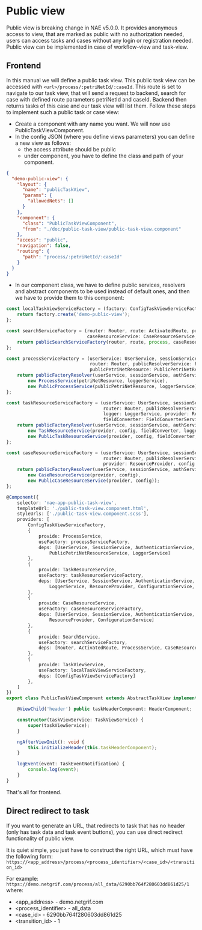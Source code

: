 # Public view

Public view is breaking change in NAE v5.0.0. It provides anonymous access to view, that are marked as public with no
authorization needed, users can access tasks and cases without any login or registration needed. Public view can be
implemented in case of workflow-view and task-view.

## Frontend

In this manual we will define a public task view. This public task view can be accessed with
`<url>/process/:petriNetId/:caseId`. This route is set to navigate to our task view, that will send a request to
backend, search for case with defined route parameters petriNetId and caseId. Backend then returns tasks of this case
and our task view will list them. Follow these steps to implement such a public task or case view:

- Create a component with any name you want. We will now use PublicTaskViewComponent.
- In the config JSON (where you define views parameters) you can define a new view as follows:
    - the access attribute should be public
    - under component, you have to define the class and path of your component.

```json
{
  "demo-public-view": {
    "layout": {
      "name": "publicTaskView",
      "params": {
        "allowedNets": []
      }
    },
    "component": {
      "class": "PublicTaskViewComponent",
      "from": "./doc/public-task-view/public-task-view.component"
    },
    "access": "public",
    "navigation": false,
    "routing": {
      "path": "process/:petriNetId/:caseId"
    }
  }
}
```

- In our component class, we have to define public services, resolvers and abstract components to be used instead of
  default ones, and then we have to provide them to this component:

```ts
const localTaskViewServiceFactory = (factory: ConfigTaskViewServiceFactory) => {
    return factory.create('demo-public-view');
};

const searchServiceFactory = (router: Router, route: ActivatedRoute, process: ProcessService,
                              caseResourceService: CaseResourceService, snackBarService: SnackBarService) => {
    return publicSearchServiceFactory(router, route, process, caseResourceService, snackBarService);
};

const processServiceFactory = (userService: UserService, sessionService: SessionService, authService: AuthenticationService,
                               router: Router, publicResolverService: PublicUrlResolverService, petriNetResource: PetriNetResourceService,
                               publicPetriNetResource: PublicPetriNetResourceService, loggerService: LoggerService) => {
    return publicFactoryResolver(userService, sessionService, authService, router, publicResolverService,
        new ProcessService(petriNetResource, loggerService),
        new PublicProcessService(publicPetriNetResource, loggerService));
};

const taskResourceServiceFactory = (userService: UserService, sessionService: SessionService, authService: AuthenticationService,
                                    router: Router, publicResolverService: PublicUrlResolverService,
                                    logger: LoggerService, provider: ResourceProvider, config: ConfigurationService,
                                    fieldConverter: FieldConverterService) => {
    return publicFactoryResolver(userService, sessionService, authService, router, publicResolverService,
        new TaskResourceService(provider, config, fieldConverter, logger),
        new PublicTaskResourceService(provider, config, fieldConverter, logger));
};

const caseResourceServiceFactory = (userService: UserService, sessionService: SessionService, authService: AuthenticationService,
                                    router: Router, publicResolverService: PublicUrlResolverService,
                                    provider: ResourceProvider, config: ConfigurationService) => {
    return publicFactoryResolver(userService, sessionService, authService, router, publicResolverService,
        new CaseResourceService(provider, config),
        new PublicCaseResourceService(provider, config));
};

@Component({
    selector: 'nae-app-public-task-view',
    templateUrl: './public-task-view.component.html',
    styleUrls: ['./public-task-view.component.scss'],
    providers: [
        ConfigTaskViewServiceFactory,
        {
            provide: ProcessService,
            useFactory: processServiceFactory,
            deps: [UserService, SessionService, AuthenticationService, Router, PublicUrlResolverService, PetriNetResourceService,
                PublicPetriNetResourceService, LoggerService]
        },
        {
            provide: TaskResourceService,
            useFactory: taskResourceServiceFactory,
            deps: [UserService, SessionService, AuthenticationService, Router, PublicUrlResolverService,
                LoggerService, ResourceProvider, ConfigurationService, FieldConverterService]
        },
        {
            provide: CaseResourceService,
            useFactory: caseResourceServiceFactory,
            deps: [UserService, SessionService, AuthenticationService, Router, PublicUrlResolverService,
                ResourceProvider, ConfigurationService]
        },
        {
            provide: SearchService,
            useFactory: searchServiceFactory,
            deps: [Router, ActivatedRoute, ProcessService, CaseResourceService, SnackBarService]
        },
        {
            provide: TaskViewService,
            useFactory: localTaskViewServiceFactory,
            deps: [ConfigTaskViewServiceFactory]
        },
    ]
})
export class PublicTaskViewComponent extends AbstractTaskView implements AfterViewInit {

    @ViewChild('header') public taskHeaderComponent: HeaderComponent;

    constructor(taskViewService: TaskViewService) {
        super(taskViewService);
    }

    ngAfterViewInit(): void {
        this.initializeHeader(this.taskHeaderComponent);
    }

    logEvent(event: TaskEventNotification) {
        console.log(event);
    }
}
```

That's all for frontend.

## Direct redirect to task

If you want to generate an URL, that redirects to task that has no header 
(only has task data and task event buttons), you can use direct redirect functionality
of public view.

It is quiet simple, you just have to construct the right URL, which must have the following form:
``https://<app_address>/process/<process_identifier>/<case_id>/<transition_id>``

For example:
``https://demo.netgrif.com/process/all_data/6290bb764f280603dd861d25/1``
where:
- <app_address> - demo.netgrif.com
- <process_identifier> - all_data
- <case_id> - 6290bb764f280603dd861d25
- <transition_id> - 1
